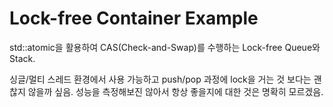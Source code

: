 # Lock-free Container Example

std::atomic을 활용하여 CAS(Check-and-Swap)를 수행하는 Lock-free Queue와 Stack.

싱글/멀티 스레드 환경에서 사용 가능하고 push/pop 과정에 lock을 거는 것 보다는 괜찮지 않을까 싶음.
성능을 측정해보진 않아서 항상 좋을지에 대한 것은 명확히 모르겠음.
